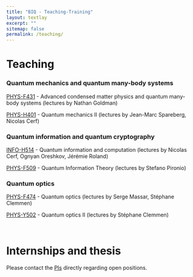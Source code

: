 ```yaml
---
title: "BIQ - Teaching-Training"
layout: textlay
excerpt: ""
sitemap: false
permalink: /teaching/
---
```


# Teaching

### Quantum mechanics and quantum many-body systems

[PHYS-F431](https://www.ulb.be/fr/programme/phys-f431-1) - Advanced condensed matter physics and quantum many-body systems (lectures by Nathan Goldman)

[PHYS-H401](https://www.ulb.be/en/programme/phys-h401-1) - Quantum mechanics II (lectures by Jean-Marc Spareberg, Nicolas Cerf)

### Quantum information and quantum cryptography

[INFO-H514](https://www.ulb.be/en/programme/info-h514-1) - Quantum information and computation (lectures by Nicolas Cerf, Ognyan Oreshkov, Jérémie Roland)

[PHYS-F509](https://www.ulb.be/en/programme/phys-f509-1) - Quantum Information Theory (lectures by Stefano Pironio)

### Quantum optics

[PHYS-F474](https://www.ulb.be/fr/programme/phys-f474-1) - Quantum optics (lectures by Serge Massar, Stéphane Clemmen)

[PHYS-Y502](https://www.ulb.be/fr/programme/phys-y502-1) - Quantum optics II (lectures by Stéphane Clemmen)


<br/>


# Internships and thesis

Please contact the <a href="{{ site.url }}{{ site.baseurl }}/groups/">PIs</a> directly regarding open positions.